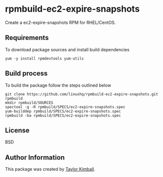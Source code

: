# rpmbuild-ec2-expire-snapshots

Create a ec2-expire-snapshots RPM for RHEL/CentOS.

## Requirements

To download package sources and install build dependencies

    yum -y install rpmdevtools yum-utils

## Build process

To build the package follow the steps outlined below

    git clone https://github.com/linuxhq/rpmbuild-ec2-expire-snapshots.git rpmbuild
    mkdir rpmbuild/SOURCES
    spectool -g -R rpmbuild/SPECS/ec2-expire-snapshots.spec
    yum-builddep rpmbuild/SPECS/ec2-expire-snapshots.spec
    rpmbuild -ba rpmbuild/SPECS/ec2-expire-snapshots.spec

## License

BSD

## Author Information

This package was created by [Taylor Kimball](http://www.linuxhq.org).
